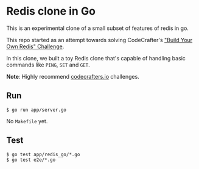# Redis clone in Go
This is an experimental clone of a small subset of features of redis in go.

This repo started as an attempt towards solving CodeCrafter's ["Build Your Own Redis" Challenge](https://codecrafters.io/challenges/redis).

In this clone, we built a toy Redis clone that's capable of handling
basic commands like `PING`, `SET` and `GET`.

**Note**: Highly recommend
[codecrafters.io](https://codecrafters.io) challenges.

## Run

```
$ go run app/server.go
```

No `Makefile` yet.

## Test

```
$ go test app/redis_go/*.go
$ go test e2e/*.go
```
